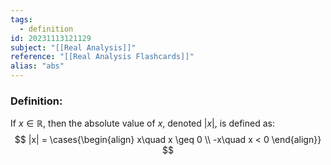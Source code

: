 ```yaml
---
tags:
  - definition
id: 20231113121129
subject: "[[Real Analysis]]"
reference: "[[Real Analysis Flashcards]]"
alias: "abs"
---
```

### Definition:
If $x \in \mathbb{R}$, then the absolute value of $x$, denoted $|x|$, is defined as:
$$ |x| = \cases{\begin{align} x\quad x \geq 0 \\ -x\quad x < 0 \end{align}} $$
